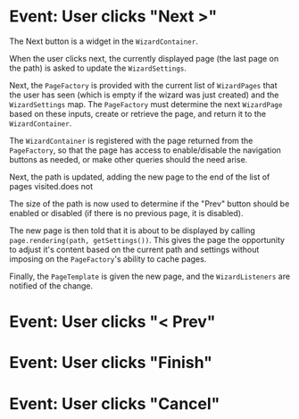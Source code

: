 # Event: User clicks "Next >" #

The Next button is a widget in the `WizardContainer`.

When the user clicks next, the currently displayed page (the last page
on the path) is asked to update the `WizardSettings`.

Next, the `PageFactory` is provided with the current list of
`WizardPages` that the user has seen (which is empty if the wizard was
just created) and the `WizardSettings` map.  The `PageFactory` must
determine the next `WizardPage` based on these inputs, create or
retrieve the page, and return it to the `WizardContainer`.

The `WizardContainer` is registered with the page returned from the
`PageFactory`, so that the page has access to enable/disable the
navigation buttons as needed, or make other queries should the need
arise.

Next, the path is updated, adding the new page to the end of the list
of pages visited.does not

The size of the path is now used to determine if the "Prev" button
should be enabled or disabled (if there is no previous page, it is
disabled).

The new page is then told that it is about to be displayed by calling
`page.rendering(path, getSettings())`.  This gives the page the
opportunity to adjust it's content based on the current path and
settings without imposing on the `PageFactory`'s ability to cache pages.

Finally, the `PageTemplate` is given the new page, and the
`WizardListeners` are notified of the change.

# Event: User clicks "< Prev" #



# Event: User clicks "Finish" #



# Event: User clicks "Cancel" #